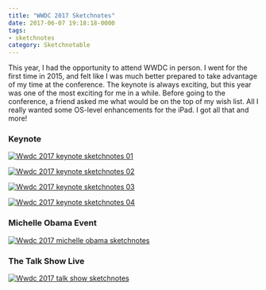 ```yaml
---
title: "WWDC 2017 Sketchnotes"
date: 2017-06-07 19:18:18-0000
tags:
- sketchnotes
category: Sketchnotable
---
```


This year, I had the opportunity to attend WWDC in person. I went for the first time in 2015, and felt like I was much better prepared to take advantage of my time at the conference. The keynote is always exciting, but this year was one of the most exciting for me in a while. Before going to the conference, a friend asked me what would be on the top of my wish list. All I really wanted some OS-level enhancements for the iPad. I got all that and more!

### Keynote

[![Wwdc 2017 keynote sketchnotes 01](/uploads/2018/e58097dc80.jpg)](/uploads/2018/e58097dc80.jpg)

[![Wwdc 2017 keynote sketchnotes 02](/uploads/2018/9fadb9503a.jpg)](/uploads/2018/9fadb9503a.jpg)

[![Wwdc 2017 keynote sketchnotes 03](/uploads/2018/2fb70b1474.jpg)](/uploads/2018/2fb70b1474.jpg)

[![Wwdc 2017 keynote sketchnotes 04](/uploads/2018/eb9f49987b.jpg)](/uploads/2018/eb9f49987b.jpg)


### Michelle Obama Event

[![Wwdc 2017 michelle obama sketchnotes](/uploads/2018/562296867c.jpg)](/uploads/2018/562296867c.jpg)


### The Talk Show Live

[![Wwdc 2017 talk show sketchnotes](/uploads/2018/790abf0c6c.jpg)](/uploads/2018/790abf0c6c.jpg)